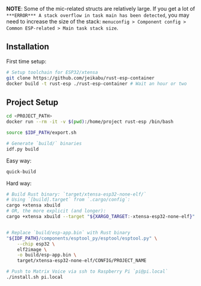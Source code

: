 
__NOTE__: Some of the mic-related structs are relatively large.  If you get a lot of `***ERROR*** A stack overflow in task main has been detected`, you may need to increase the size of the stack: `menuconfig > Component config > Common ESP-related > Main task stack size`.

## Installation

First time setup:
```sh
# Setup toolchain for ESP32/xtensa
git clone https://github.com/jeikabu/rust-esp-container
docker build -t rust-esp ./rust-esp-container # Wait an hour or two
```

## Project Setup

```sh
cd <PROJECT_PATH>
docker run --rm -it -v $(pwd):/home/project rust-esp /bin/bash
```

```sh
source $IDF_PATH/export.sh

# Generate `build/` binaries
idf.py build
```

Easy way:
```sh
quick-build
```

Hard way:
```sh
# Build Rust binary: `target/xtensa-esp32-none-elf/`
# Using `[build].target` from `.cargo/config`:
cargo +xtensa xbuild
# OR, the more explicit (and longer):
cargo +xtensa xbuild --target "${XARGO_TARGET:-xtensa-esp32-none-elf}"


# Replace `build/esp-app.bin` with Rust binary
"${IDF_PATH}/components/esptool_py/esptool/esptool.py" \
    --chip esp32 \
    elf2image \
    -o build/esp-app.bin \
    target/xtensa-esp32-none-elf/CONFIG/PROJECT_NAME
```

```sh
# Push to Matrix Voice via ssh to Raspberry Pi `pi@pi.local`
./install.sh pi.local
```